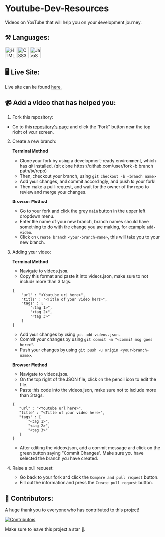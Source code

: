 # Youtube-Dev-Resources
Videos on YouTube that will help you on your development journey.

## ⚒️ Languages:

<img src="https://raw.githubusercontent.com/danielcranney/readme-generator/main/public/icons/skills/html5-colored.svg" width="36" height="36" alt="HTML5" /> <img src="https://raw.githubusercontent.com/danielcranney/readme-generator/main/public/icons/skills/css3-colored.svg" width="36" height="36" alt="CSS3" /> <img src="https://raw.githubusercontent.com/danielcranney/readme-generator/main/public/icons/skills/javascript-colored.svg" width="36" height="36" alt="JavaScript" />

## 🖥️ Live Site:

Live site can be found <a href="https://bsodoge.github.io/Youtube-Dev-Resources/">here.</a>

## 📹 Add a video that has helped you:

 1. Fork this repository:

- Go to this <a href="https://github.com/Bsodoge/Youtube-Dev-Resources">repository's page</a> and click the "Fork" button near the top right of your screen.

 2. Create a new branch: 

    **Terminal Method**

    - Clone your fork by using a development-ready environment, which has git installed. (git clone https://github.com/user/fork -b branch path/to/repo)
    - Then, checkout your branch, using ```git checkout -b <branch name>```
    - Add your changes, and commit accordingly, and push to your fork!
    - Then make a pull-request, and wait for the owner of the repo to review and merge your changes.

    **Browser Method**

    - Go to your fork and click the grey `main` button in the upper left dropdown menu.
    - Enter the name of your new branch, branch names should have something to do with the change you are making, for example ```add-video```.
    - Click on ```Create branch <your-branch-name>```, this will take you to your new branch.

3. Adding your video:

    **Terminal Method**
    
    - Navigate to videos.json.
    - Copy this format and paste it into videos.json, make sure to not include more than 3 tags.
    ```
    {
        "url" : "<Youtube url here>",
        "title" : "<Title of your video here>",
        "tags" : [
            "<tag 1>",
            "<tag 2>",
            "<tag 3>"
        ]
    }
    ```
    - Add your changes by using ```git add videos.json```.
    - Commit your changes by using ```git commit -m "<commit msg goes here>"```.
    - Push your changes by using ```git push -u origin <your-branch-name>```.

    **Browser Method**

    - Navigate to videos.json.
    - On the top right of the JSON file, click on the pencil icon to edit the file.
    - Paste this code into the videos.json, make sure not to include more than 3 tags.
     ```
    {
        "url" : "<Youtube url here>",
        "title" : "<Title of your video here>",
        "tags" : [
            "<tag 1>",
            "<tag 2>",
            "<tag 3>"
        ]
    }
    ```
    - After editing the videos.json, add a commit message and click on the green button saying "Commit Changes". Make sure you have selected the branch you have created.

4. Raise a pull request:

    - Go back to your fork and click the `Compare and pull request` button.
    - Fill out the information and press the `Create pull request` button.

## 💪 Contributors:

A huge thank you to everyone who has contributed to this project!

[![Contributors](https://contrib.rocks/image?repo=Bsodoge/Youtube-Dev-Resources)](https://github.com/Bsodoge/Youtube-Dev-Resources/graphs/contributors)


Make sure to leave this project a star 🌟.

